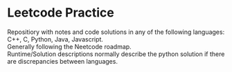 # Leetcode Practice
Repositiory with notes and code solutions in any of the following languages: C++, C, Python, Java, Javascript. \
Generally following the Neetcode roadmap. \
Runtime/Solution descriptions normally describe the python solution if there are discrepancies between languages.
